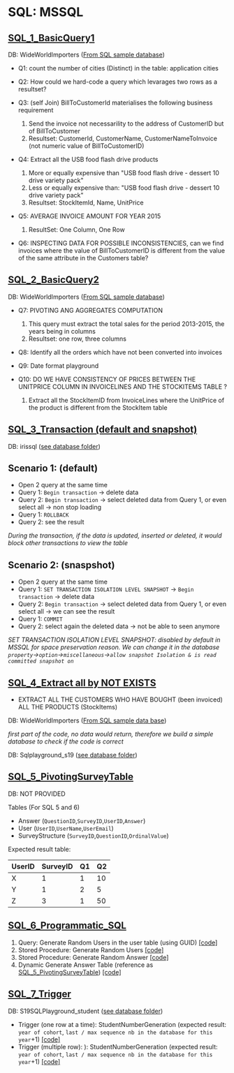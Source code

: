 # SQL: MSSQL
## [SQL_1_BasicQuery1](https://github.com/Yuhsuant1994/DataScienceTechInstitute/blob/master/SoftwareEngineering/SQL/SQL_1_BasicQuery1.sql)
DB: WideWorldImporters ([From SQL sample database]( https://github.com/Microsoft/sql-server-samples/releases/tag/wide-world-importers-v1.0))

* Q1: count the number of cities (Distinct) in the table: application cities

* Q2: How could we hard-code a query which levarages two rows as a resultset? 

* Q3: (self Join) BillToCustomerId materialises the following business requirement
  1. Send the invoice not necessarility to the address of CustomerID but of BillToCustomer
  2. Resultset: CustomerId, CustomerName, CustomerNameToInvoice (not numeric value of BillToCustomerID)

* Q4:	Extract all the USB food flash drive products
	1. More or equally expensive than 
		"USB food flash drive - dessert 10 drive variety pack"
	2. Less or equally expensive than:
		"USB food flash drive - dessert 10 drive variety pack"
	3. Resultset: StockItemId, Name, UnitPrice

* Q5: AVERAGE INVOICE AMOUNT FOR YEAR 2015 
  1. ResultSet: One Column, One Row

* Q6: INSPECTING DATA FOR POSSIBLE INCONSISTENCIES, can we find invoices where the value of BillToCustomerID is different from the value of the same attribute in the Customers table?

## [SQL_2_BasicQuery2](https://github.com/Yuhsuant1994/DataScienceTechInstitute/blob/master/SoftwareEngineering/SQL/SQL_2_BasicQuery2.sql)
DB: WideWorldImporters ([From SQL sample database]( https://github.com/Microsoft/sql-server-samples/releases/tag/wide-world-importers-v1.0))

* Q7: PIVOTING ANG AGGREGATES COMPUTATION
  1. This query must extract the total sales for the period 2013-2015, the years being in columns
  2. Resultset: one row, three columns

* Q8: Identify all the orders which have not been converted into invoices 

* Q9: Date format playground

* Q10: DO WE HAVE CONSISTENCY OF PRICES BETWEEN THE UNITPRICE COLUMN IN INVOICELINES AND THE STOCKITEMS TABLE ?
  1. Extract all the StockItemID from InvoiceLines where the UnitPrice of the product is different from the StockItem table

## [SQL_3_Transaction (default and snapshot)](https://github.com/Yuhsuant1994/DataScienceTechInstitute/blob/master/SoftwareEngineering/SQL/SQL_3_Transaction.sql)

DB: irissql ([see database folder](https://github.com/Yuhsuant1994/DataScienceTechInstitute/tree/master/SoftwareEngineering/SQL/DataBase))

Scenario 1: (default)
--- 
* Open 2 query at the same time
* Query 1: `Begin transaction` -> delete data
* Query 2: `Begin transaction` -> select deleted data from Query 1, or even select all -> non stop loading
* Query 1: `ROLLBACK` 
* Query 2: see the result

*During the transaction, if the data is updated, inserted or deleted, it would block other transactions to view the table*

Scenario 2: (snaspshot)
---
* Open 2 query at the same time
* Query 1: `SET TRANSACTION ISOLATION LEVEL SNAPSHOT` -> `Begin transaction` -> delete data
* Query 2: `Begin transaction` -> select deleted data from Query 1, or even select all -> we can see the result
* Query 1: `COMMIT`
* Query 2: select again the deleted data -> not be able to seen anymore

*SET TRANSACTION ISOLATION LEVEL SNAPSHOT: disabled by default in MSSQL for space preservation reason. We can change it in the database `property`->`option`->`miscellaneous`->`allow snapshot Isolation & is read committed snapshot on`*

## [SQL_4_Extract all by NOT EXISTS](https://github.com/Yuhsuant1994/DataScienceTechInstitute/blob/master/SoftwareEngineering/SQL/SQL_4_Extract_all_by_NOT_EXISTS.sql)

* EXTRACT ALL THE CUSTOMERS WHO HAVE BOUGHT (been invoiced) ALL THE PRODUCTS (StockItems)

DB: WideWorldImporters ([From SQL sample data base]( https://github.com/Microsoft/sql-server-samples/releases/tag/wide-world-importers-v1.0))

*first part of the code, no data would return, therefore we build a simple database to check if the code is correct*

DB: Sqlplayground_s19 ([see database folder](https://github.com/Yuhsuant1994/DataScienceTechInstitute/tree/master/SoftwareEngineering/SQL/DataBase))

## [SQL_5_PivotingSurveyTable](https://github.com/Yuhsuant1994/DataScienceTechInstitute/blob/master/SoftwareEngineering/SQL/SQL_5_PivotingSurveyTable.sql)

DB: NOT PROVIDED 

Tables (For SQL 5 and 6)
* Answer (`QuestionID`,`SurveyID`,`UserID`,`Answer`)
* User (`UserID`,`UserName`,`UserEmail`)
* SurveyStructure (`SurveyID`,`QuestionID`,`OrdinalValue`)

Expected result table:

| UserID | SurveyID | Q1 | Q2 |
|---|---|---|---|
|X|1|1|10|
|Y|1|2|5|
|Z|3|1|50|

## [SQL_6_Programmatic_SQL](https://github.com/Yuhsuant1994/DataScienceTechInstitute/tree/master/SoftwareEngineering/SQL/SQL_6_Programmatic_SQL)

1. Query: Generate Random Users in the user table (using GUID) [[code]](https://github.com/Yuhsuant1994/DataScienceTechInstitute/blob/master/SoftwareEngineering/SQL/SQL_6_Programmatic_SQL/SQL_6.1_QueryGenerateRandomUser.sql)
2. Stored Procedure: Generate Random Users [[code]](https://github.com/Yuhsuant1994/DataScienceTechInstitute/blob/master/SoftwareEngineering/SQL/SQL_6_Programmatic_SQL/SQL_6.2_ProcedureGenerateRandomUser.sql)
3. Stored Procedure: Generate Random Answer [[code]](https://github.com/Yuhsuant1994/DataScienceTechInstitute/blob/master/SoftwareEngineering/SQL/SQL_6_Programmatic_SQL/SQL_6.3_ProcedureGenerateRandomAnswer.sql)
4. Dynamic Generate Answer Table (reference as [SQL_5_PivotingSurveyTable](https://github.com/Yuhsuant1994/DataScienceTechInstitute/tree/master/SoftwareEngineering/SQL#sql_5_pivotingsurveytable)) [[code]](https://github.com/Yuhsuant1994/DataScienceTechInstitute/blob/master/SoftwareEngineering/SQL/SQL_6_Programmatic_SQL/SQL_6.4_DynamicGenerateAnswerTable.sql)

## [SQL_7_Trigger](https://github.com/Yuhsuant1994/DataScienceTechInstitute/tree/master/SoftwareEngineering/SQL/SQL_7_Trigger)

DB: S19SQLPlayground_student ([see database folder](https://github.com/Yuhsuant1994/DataScienceTechInstitute/tree/master/SoftwareEngineering/SQL/DataBase))

* Trigger (one row at a time): StudentNumberGeneration (expected result: `year of cohort`, `last / max sequence nb in the database for this year`+1) [[code]](https://github.com/Yuhsuant1994/DataScienceTechInstitute/blob/master/SoftwareEngineering/SQL/SQL_7_Trigger/SQL_7.1_TriggerOneStudentNumber.sql)
* Trigger (multiple row): ): StudentNumberGeneration (expected result: `year of cohort`, `last / max sequence nb in the database for this year`+1) [[code]](https://github.com/Yuhsuant1994/DataScienceTechInstitute/blob/master/SoftwareEngineering/SQL/SQL_7_Trigger/SQL_7.2_TriggerMultiStudentNumber.sql)



